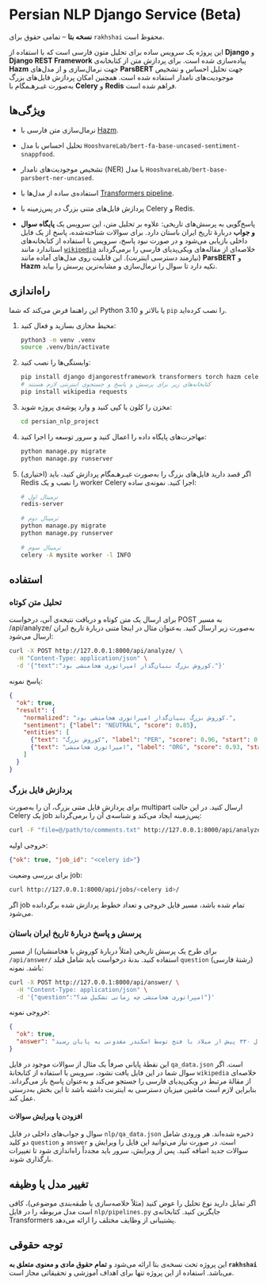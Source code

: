 # Persian NLP Django Service (Beta)

**نسخه بتا** – تمامی حقوق برای `rakhshai` محفوظ است.

این پروژه یک سرویس ساده برای تحلیل متون فارسی است که با استفاده از
**Django** و **Django REST Framework** پیاده‌سازی شده است. برای پردازش متن از
کتابخانه‌ی **Hazm** جهت نرمال‌سازی و از مدل‌های **ParsBERT** جهت تحلیل
احساس و تشخیص موجودیت‌های نامدار استفاده شده است. همچنین امکان
پردازش فایل‌های بزرگ به‌صورت غیـرهـمگام با **Celery** و **Redis** فراهم
شده است.

## ویژگی‌ها

* نرمال‌سازی متن فارسی با [Hazm](https://pypi.org/project/hazm/).
* تحلیل احساس با مدل `HooshvareLab/bert-fa-base-uncased-sentiment-snappfood`.
* تشخیص موجودیت‌های نامدار (NER) با مدل `HooshvareLab/bert-base-parsbert-ner-uncased`.
* استفاده‌ی ساده از مدل‌ها با [Transformers pipeline](https://huggingface.co/docs/transformers/en/main_classes/pipelines).
* پردازش فایل‌های متنی بزرگ در پس‌زمینه با Celery و Redis.

* پاسخ‌گویی به پرسش‌های تاریخی: علاوه بر تحلیل متن، این سرویس یک
  **پایگاه سوال و جواب** دربارهٔ تاریخ ایران باستان دارد. برای سوالات
  شناخته‌شده، پاسخ از یک فایل داخلی بازیابی می‌شود و در صورت نبود
  پاسخ، سرویس با استفاده از کتابخانه‌های استاندارد مانند
  [`wikipedia`](https://pypi.org/project/wikipedia/) خلاصه‌ای از مقاله‌های
  ویکی‌پدیای فارسی را برمی‌گرداند (نیازمند دسترسی اینترنت). این قابلیت
  روی مدل‌های آماده مانند **ParsBERT** و **Hazm** تکیه دارد تا سوال را
  نرمال‌سازی و مشابه‌ترین پرسش را بیابد.

## راه‌اندازی

این راهنما فرض می‌کند که شما Python 3.10 یا بالاتر و `pip` را نصب کرده‌اید.

1. محیط مجازی بسازید و فعال کنید:

    ```bash
    python3 -m venv .venv
    source .venv/bin/activate
    ```

2. وابستگی‌ها را نصب کنید:

    ```bash
    pip install django djangorestframework transformers torch hazm celery redis
    # کتابخانه‌های زیر برای پرسش و پاسخ و جستجوی اینترنتی لازم هستند
    pip install wikipedia requests
    ```

3. مخزن را کلون یا کپی کنید و وارد پوشه‌ی پروژه شوید:

    ```bash
    cd persian_nlp_project
    ```

4. مهاجرت‌های پایگاه داده را اعمال کنید و سرور توسعه را اجرا کنید:

    ```bash
    python manage.py migrate
    python manage.py runserver
    ```

5. (اختیاری) اگر قصد دارید فایل‌های بزرگ را به‌صورت غیـرهـمگام پردازش کنید، باید
   Redis را نصب و یک worker Celery اجرا کنید. نمونه‌ی ساده:

    ```bash
    # ترمینال اول
    redis-server

    # ترمینال دوم
    python manage.py migrate
    python manage.py runserver

    # ترمینال سوم
    celery -A mysite worker -l INFO
    ```

## استفاده

### تحلیل متن کوتاه

برای ارسال یک متن کوتاه و دریافت نتیجه‌ی آنی، درخواست POST به مسیر
/api/analyze/ به‌صورت زیر ارسال کنید. به‌عنوان مثال در اینجا
متنی دربارهٔ تاریخ ایران ارسال می‌شود:

```bash
curl -X POST http://127.0.0.1:8000/api/analyze/ \
  -H "Content-Type: application/json" \
  -d '{"text":"کوروش بزرگ بنیان‌گذار امپراتوری هخامنشی بود."}'
```

پاسخ نمونه:

```json
{
  "ok": true,
  "result": {
    "normalized": "کوروش بزرگ بنیان‌گذار امپراتوری هخامنشی بود.",
    "sentiment": {"label": "NEUTRAL", "score": 0.85},
    "entities": [
      {"text": "کوروش بزرگ", "label": "PER", "score": 0.96, "start": 0, "end": 11},
      {"text": "امپراتوری هخامنشی", "label": "ORG", "score": 0.93, "start": 24, "end": 42}
    ]
  }
}

```

### پردازش فایل بزرگ

برای پردازش فایل متنی بزرگ، آن را به‌صورت multipart ارسال کنید. در این
حالت Celery یک job پس‌زمینه ایجاد می‌کند و شناسه‌ی آن را برمی‌گرداند:

```bash
curl -F "file=@/path/to/comments.txt" http://127.0.0.1:8000/api/analyze/
```

خروجی اولیه:

```json
{"ok": true, "job_id": "<celery id>"}
```

برای بررسی وضعیت job:

```bash
curl http://127.0.0.1:8000/api/jobs/<celery id>/
```

اگر job تمام شده باشد، مسیر فایل خروجی و تعداد خطوط پردازش شده برگردانده
می‌شود.

### پرسش و پاسخ دربارهٔ تاریخ ایران باستان

برای طرح یک پرسش تاریخی (مثلاً دربارهٔ کوروش یا هخامنشیان) از مسیر
`/api/answer/` استفاده کنید. بدنهٔ درخواست باید شامل فیلد
`question` (رشتهٔ فارسی) باشد. نمونه:

```bash
curl -X POST http://127.0.0.1:8000/api/answer/ \
  -H "Content-Type: application/json" \
  -d '{"question":"امپراتوری هخامنشی چه زمانی تشکیل شد؟"}'
```

خروجی نمونه:

```json
{
  "ok": true,
  "answer": "امپراتوری هخامنشی در سال ۵۵۰ پیش از میلاد به‌وسیلهٔ کوروش بزرگ تأسیس شد و در سال ۳۳۰ پیش از میلاد با فتح توسط اسکندر مقدونی به پایان رسید."
}
```

این نقطهٔ پایانی صرفاً یک مثال از سوالات موجود در فایل `qa_data.json` است.
اگر سوال شما در این فایل یافت نشود، سرویس با استفاده از کتابخانهٔ
`wikipedia` خلاصه‌ای از مقالهٔ مرتبط در ویکی‌پدیای فارسی را جستجو
می‌کند و به‌عنوان پاسخ باز می‌گرداند. بنابراین لازم است ماشین میزبان
دسترسی به اینترنت داشته باشد تا این بخش به‌درستی عمل کند.

#### افزودن یا ویرایش سوالات

سوال و جواب‌های داخلی در فایل `nlp/qa_data.json` ذخیره شده‌اند. هر
ورودی شامل دو کلید `question` و `answer` است. در صورت نیاز می‌توانید
این فایل را ویرایش و سوالات جدید اضافه کنید. پس از ویرایش، سرور
باید مجدداً راه‌اندازی شود تا تغییرات بارگذاری شوند.

## تغییر مدل یا وظیفه

اگر تمایل دارید نوع تحلیل را عوض کنید (مثلاً خلاصه‌سازی یا طبقه‌بندی
موضوعی)، کافی است مدل مربوطه را در فایل `nlp/pipelines.py` جایگزین کنید.
کتابخانه‌ی Transformers پشتیبانی از وظایف مختلف را ارائه می‌دهد.

## توجه حقوقی

این پروژه تحت نسخه‌ی بتا ارائه می‌شود و **تمام حقوق مادی و معنوی متعلق به
`rakhshai`** می‌باشد. استفاده از این پروژه تنها برای اهداف آموزشی و
تحقیقاتی مجاز است.
